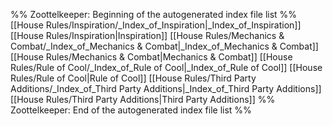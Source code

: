 %% Zoottelkeeper: Beginning of the autogenerated index file list  %%
 [[House Rules/Inspiration/_Index_of_Inspiration|_Index_of_Inspiration]]
 [[House Rules/Inspiration|Inspiration]]
 [[House Rules/Mechanics & Combat/_Index_of_Mechanics & Combat|_Index_of_Mechanics & Combat]]
 [[House Rules/Mechanics & Combat|Mechanics & Combat]]
 [[House Rules/Rule of Cool/_Index_of_Rule of Cool|_Index_of_Rule of Cool]]
 [[House Rules/Rule of Cool|Rule of Cool]]
 [[House Rules/Third Party Additions/_Index_of_Third Party Additions|_Index_of_Third Party Additions]]
 [[House Rules/Third Party Additions|Third Party Additions]]
%% Zoottelkeeper: End of the autogenerated index file list  %%

